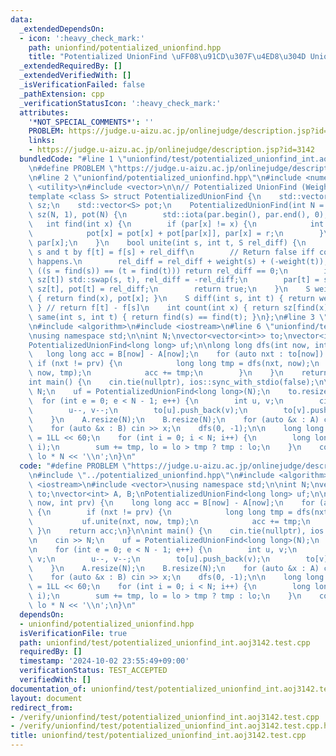 ```yaml
---
data:
  _extendedDependsOn:
  - icon: ':heavy_check_mark:'
    path: unionfind/potentialized_unionfind.hpp
    title: "Potentialized UnionFind \uFF08\u91CD\u307F\u4ED8\u304D UnionFind\uFF09"
  _extendedRequiredBy: []
  _extendedVerifiedWith: []
  _isVerificationFailed: false
  _pathExtension: cpp
  _verificationStatusIcon: ':heavy_check_mark:'
  attributes:
    '*NOT_SPECIAL_COMMENTS*': ''
    PROBLEM: https://judge.u-aizu.ac.jp/onlinejudge/description.jsp?id=3142
    links:
    - https://judge.u-aizu.ac.jp/onlinejudge/description.jsp?id=3142
  bundledCode: "#line 1 \"unionfind/test/potentialized_unionfind_int.aoj3142.test.cpp\"\
    \n#define PROBLEM \"https://judge.u-aizu.ac.jp/onlinejudge/description.jsp?id=3142\"\
    \n#line 2 \"unionfind/potentialized_unionfind.hpp\"\n#include <numeric>\n#include\
    \ <utility>\n#include <vector>\n\n// Potentialized UnionFind (Weighted UnionFind)\n\
    template <class S> struct PotentializedUnionFind {\n    std::vector<int> par,\
    \ sz;\n    std::vector<S> pot;\n    PotentializedUnionFind(int N = 0) : par(N),\
    \ sz(N, 1), pot(N) {\n        std::iota(par.begin(), par.end(), 0);\n    }\n \
    \   int find(int x) {\n        if (par[x] != x) {\n            int r = find(par[x]);\n\
    \            pot[x] = pot[x] + pot[par[x]], par[x] = r;\n        }\n        return\
    \ par[x];\n    }\n    bool unite(int s, int t, S rel_diff) {\n        // Relate\
    \ s and t by f[t] = f[s] + rel_diff\n        // Return false iff contradiction\
    \ happens.\n        rel_diff = rel_diff + weight(s) + (-weight(t));\n        if\
    \ ((s = find(s)) == (t = find(t))) return rel_diff == 0;\n        if (sz[s] <\
    \ sz[t]) std::swap(s, t), rel_diff = -rel_diff;\n        par[t] = s, sz[s] +=\
    \ sz[t], pot[t] = rel_diff;\n        return true;\n    }\n    S weight(int x)\
    \ { return find(x), pot[x]; }\n    S diff(int s, int t) { return weight(t) + (-weight(s));\
    \ } // return f[t] - f[s]\n    int count(int x) { return sz[find(x)]; }\n    bool\
    \ same(int s, int t) { return find(s) == find(t); }\n};\n#line 3 \"unionfind/test/potentialized_unionfind_int.aoj3142.test.cpp\"\
    \n#include <algorithm>\n#include <iostream>\n#line 6 \"unionfind/test/potentialized_unionfind_int.aoj3142.test.cpp\"\
    \nusing namespace std;\n\nint N;\nvector<vector<int>> to;\nvector<int> A, B;\n\
    PotentializedUnionFind<long long> uf;\n\nlong long dfs(int now, int prv) {\n \
    \   long long acc = B[now] - A[now];\n    for (auto nxt : to[now]) {\n       \
    \ if (nxt != prv) {\n            long long tmp = dfs(nxt, now);\n            uf.unite(nxt,\
    \ now, tmp);\n            acc += tmp;\n        }\n    }\n    return acc;\n}\n\n\
    int main() {\n    cin.tie(nullptr), ios::sync_with_stdio(false);\n\n    cin >>\
    \ N;\n    uf = PotentializedUnionFind<long long>(N);\n    to.resize(N);\n\n  \
    \  for (int e = 0; e < N - 1; e++) {\n        int u, v;\n        cin >> u >> v;\n\
    \        u--, v--;\n        to[u].push_back(v);\n        to[v].push_back(u);\n\
    \    }\n    A.resize(N);\n    B.resize(N);\n    for (auto &x : A) cin >> x;\n\
    \    for (auto &x : B) cin >> x;\n    dfs(0, -1);\n\n    long long sum = 0, lo\
    \ = 1LL << 60;\n    for (int i = 0; i < N; i++) {\n        long long tmp = uf.diff(0,\
    \ i);\n        sum += tmp, lo = lo > tmp ? tmp : lo;\n    }\n    cout << sum -\
    \ lo * N << '\\n';\n}\n"
  code: "#define PROBLEM \"https://judge.u-aizu.ac.jp/onlinejudge/description.jsp?id=3142\"\
    \n#include \"../potentialized_unionfind.hpp\"\n#include <algorithm>\n#include\
    \ <iostream>\n#include <vector>\nusing namespace std;\n\nint N;\nvector<vector<int>>\
    \ to;\nvector<int> A, B;\nPotentializedUnionFind<long long> uf;\n\nlong long dfs(int\
    \ now, int prv) {\n    long long acc = B[now] - A[now];\n    for (auto nxt : to[now])\
    \ {\n        if (nxt != prv) {\n            long long tmp = dfs(nxt, now);\n \
    \           uf.unite(nxt, now, tmp);\n            acc += tmp;\n        }\n   \
    \ }\n    return acc;\n}\n\nint main() {\n    cin.tie(nullptr), ios::sync_with_stdio(false);\n\
    \n    cin >> N;\n    uf = PotentializedUnionFind<long long>(N);\n    to.resize(N);\n\
    \n    for (int e = 0; e < N - 1; e++) {\n        int u, v;\n        cin >> u >>\
    \ v;\n        u--, v--;\n        to[u].push_back(v);\n        to[v].push_back(u);\n\
    \    }\n    A.resize(N);\n    B.resize(N);\n    for (auto &x : A) cin >> x;\n\
    \    for (auto &x : B) cin >> x;\n    dfs(0, -1);\n\n    long long sum = 0, lo\
    \ = 1LL << 60;\n    for (int i = 0; i < N; i++) {\n        long long tmp = uf.diff(0,\
    \ i);\n        sum += tmp, lo = lo > tmp ? tmp : lo;\n    }\n    cout << sum -\
    \ lo * N << '\\n';\n}\n"
  dependsOn:
  - unionfind/potentialized_unionfind.hpp
  isVerificationFile: true
  path: unionfind/test/potentialized_unionfind_int.aoj3142.test.cpp
  requiredBy: []
  timestamp: '2024-10-02 23:55:49+09:00'
  verificationStatus: TEST_ACCEPTED
  verifiedWith: []
documentation_of: unionfind/test/potentialized_unionfind_int.aoj3142.test.cpp
layout: document
redirect_from:
- /verify/unionfind/test/potentialized_unionfind_int.aoj3142.test.cpp
- /verify/unionfind/test/potentialized_unionfind_int.aoj3142.test.cpp.html
title: unionfind/test/potentialized_unionfind_int.aoj3142.test.cpp
---
```

